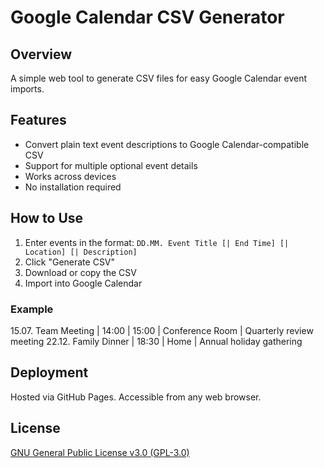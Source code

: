 # Google Calendar CSV Generator

## Overview
A simple web tool to generate CSV files for easy Google Calendar event imports.

## Features
- Convert plain text event descriptions to Google Calendar-compatible CSV
- Support for multiple optional event details
- Works across devices
- No installation required

## How to Use
1. Enter events in the format: `DD.MM. Event Title [| End Time] [| Location] [| Description]`
2. Click "Generate CSV"
3. Download or copy the CSV
4. Import into Google Calendar

### Example
15.07. Team Meeting | 14:00 | 15:00 | Conference Room | Quarterly review meeting
22.12. Family Dinner | 18:30 | Home | Annual holiday gathering

## Deployment
Hosted via GitHub Pages. Accessible from any web browser.

## License
[GNU General Public License v3.0 (GPL-3.0)](https://www.gnu.org/licenses/gpl-3.0.en.html)
